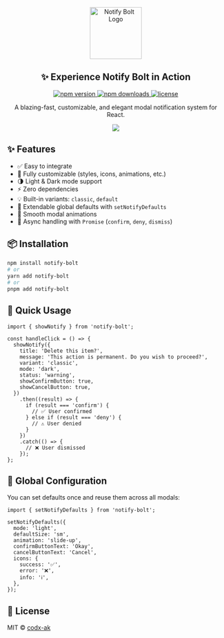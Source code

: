 <div align="center">
  <img src="https://codx-ak.github.io/notify-bolt/logo.png" width="120" alt="Notify Bolt Logo" />
  <h2 align="center">✨ Experience Notify Bolt in Action</h2>
  <p align="center">
  <a href="https://www.npmjs.com/package/notify-bolt">
    <img src="https://img.shields.io/npm/v/notify-bolt.svg" alt="npm version" />
  </a>
  <a href="https://www.npmjs.com/package/notify-bolt">
    <img src="https://img.shields.io/npm/dm/notify-bolt.svg" alt="npm downloads" />
  </a>
  <a href="./LICENSE">
    <img src="https://img.shields.io/github/license/codx-ak/notify-bolt.svg" alt="license" />
  </a>
</p>
  <p align="center">
    A blazing-fast, customizable, and elegant modal notification system for React.
  </p>
  <a href="https://codx-ak.github.io/notify-bolt/" target="_blank">
    <img src="https://img.shields.io/badge/🚀 OPEN PLAYGROUND -Try Live Now-blueviolet?style=for-the-badge&logo=vercel" />
  </a>
</div>

## ✨ Features

- ✅ Easy to integrate
- 🎨 Fully customizable (styles, icons, animations, etc.)
- 🌗 Light & Dark mode support
- ⚡ Zero dependencies
- 💡 Built-in variants: `classic`, `default`
- 🧩 Extendable global defaults with `setNotifyDefaults`
- 🎥 Smooth modal animations
- 🔄 Async handling with `Promise` (`confirm`, `deny`, `dismiss`)

## 📦 Installation

```bash
npm install notify-bolt
# or
yarn add notify-bolt
# or
pnpm add notify-bolt
```

## 🚀 Quick Usage

```tsx
import { showNotify } from 'notify-bolt';

const handleClick = () => {
  showNotify({
    title: 'Delete this item?',
    message: 'This action is permanent. Do you wish to proceed?',
    variant: 'classic',
    mode: 'dark',
    status: 'warning',
    showConfirmButton: true,
    showCancelButton: true,
  })
    .then((result) => {
      if (result === 'confirm') {
        // ✅ User confirmed
      } else if (result === 'deny') {
        // ⚠️ User denied
      }
    })
    .catch(() => {
      // ❌ User dismissed
    });
};
```

## 🔧 Global Configuration

You can set defaults once and reuse them across all modals:

```tsx
import { setNotifyDefaults } from 'notify-bolt';

setNotifyDefaults({
  mode: 'light',
  defaultSize: 'sm',
  animation: 'slide-up',
  confirmButtonText: 'Okay',
  cancelButtonText: 'Cancel',
  icons: {
    success: '✅',
    error: '❌',
    info: 'ℹ️',
  },
});
```

## 📜 License

MIT © [codx-ak](https://github.com/codx-ak)
